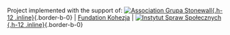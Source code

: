 Project implemented with the support of: [![Association Grupa Stonewall](/media/img/logo/STOn_logo_transparent-pink.svg){.h-12 .inline}](https://grupa-stonewall.pl){.border-b-0} | [Fundation Kohezja](http://kohezja.org) | [![Instytut Spraw Społecznych](/media/img/logo/i-s-s.png){.h-12 .inline}](https://www.facebook.com/InstytutSprawSpolecznych){.border-b-0}